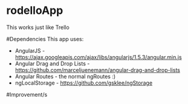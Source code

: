 # rodelloApp
This works just like Trello

#Dependencies
This app uses:
- AngularJS - https://ajax.googleapis.com/ajax/libs/angularjs/1.5.3/angular.min.js
- Angular Drag and Drop Lists - https://github.com/marceljuenemann/angular-drag-and-drop-lists
- Angular Routes - the normal ngRoutes :)
- ngLocalStorage - https://github.com/gsklee/ngStorage

#Improvement/s

